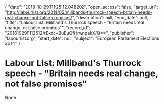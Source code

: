 {
  "date": "2018-10-29T11:25:12.048202", 
  "open_access": false, 
  "target_url": "http://labourlist.org/2014/05/milibands-thurrock-speech-britain-needs-real-change-not-false-promises/", 
  "description": null, 
  "end_date": null, 
  "title": "Labour List: Miliband's Thurrock speech - \"Britain needs real change, not false promises\"", 
  "record_id": "20181029T112512/rExdd+BuEuQfHrwnpakX/Q==", 
  "publisher": "labourlist.org", 
  "start_date": null, 
  "subject": "European Parliament Elections 2014"
}

# Labour List: Miliband's Thurrock speech - "Britain needs real change, not false promises"

None
